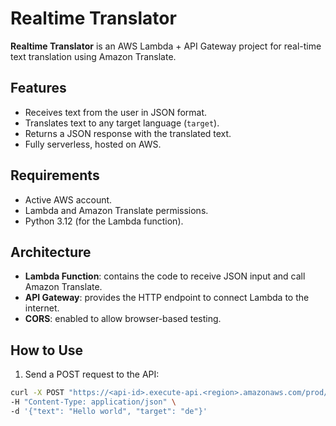 # Realtime Translator

**Realtime Translator** is an AWS Lambda + API Gateway project for real-time text translation using Amazon Translate.

## Features
- Receives text from the user in JSON format.  
- Translates text to any target language (`target`).  
- Returns a JSON response with the translated text.  
- Fully serverless, hosted on AWS.

## Requirements
- Active AWS account.  
- Lambda and Amazon Translate permissions.  
- Python 3.12 (for the Lambda function).  

## Architecture
- **Lambda Function**: contains the code to receive JSON input and call Amazon Translate.  
- **API Gateway**: provides the HTTP endpoint to connect Lambda to the internet.  
- **CORS**: enabled to allow browser-based testing.

## How to Use
1. Send a POST request to the API:
```bash
curl -X POST "https://<api-id>.execute-api.<region>.amazonaws.com/prod/radwantranslatefunc" \
-H "Content-Type: application/json" \
-d '{"text": "Hello world", "target": "de"}'
